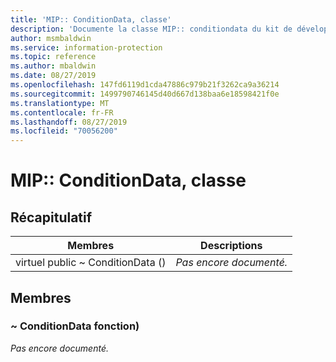 ```yaml
---
title: 'MIP:: ConditionData, classe'
description: 'Documente la classe MIP:: conditiondata du kit de développement logiciel (SDK) Microsoft Information Protection (MIP).'
author: msmbaldwin
ms.service: information-protection
ms.topic: reference
ms.author: mbaldwin
ms.date: 08/27/2019
ms.openlocfilehash: 147fd6119d1cda47886c979b21f3262ca9a36214
ms.sourcegitcommit: 1499790746145d40d667d138baa6e18598421f0e
ms.translationtype: MT
ms.contentlocale: fr-FR
ms.lasthandoff: 08/27/2019
ms.locfileid: "70056200"
---
```

# <a name="class-mipconditiondata"></a>MIP:: ConditionData, classe 
  
## <a name="summary"></a>Récapitulatif
 Membres                        | Descriptions                                
--------------------------------|---------------------------------------------
virtuel public ~ ConditionData ()  | _Pas encore documenté._
  
## <a name="members"></a>Membres
  
### <a name="conditiondata-function"></a>~ ConditionData fonction)
_Pas encore documenté._
